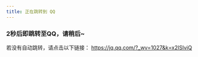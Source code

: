 ```yaml
---
title: 正在跳转到 QQ
---  
```


<!-- markdownlint-disable MD033 -->
<head><meta http-equiv="refresh" content="2; url=https://jq.qq.com/?_wv=1027&k=x2ISlviQ"></head>  

### 2秒后即跳转至QQ，请稍后~  

若没有自动跳转，请点击以下链接：
<https://jq.qq.com/?_wv=1027&k=x2ISlviQ>
